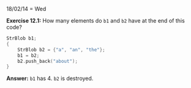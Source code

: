 18/02/14 = Wed

**Exercise 12.1:** How many elements do `b1` and `b2` have at the end of this code?

```c++
StrBlob b1;
{
    StrBlob b2 = {"a", "an", "the"};
    b1 = b2;
    b2.push_back("about");
}
```

**Answer:** `b1` has 4. `b2` is destroyed.